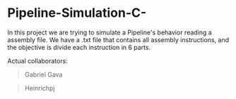 # Pipeline-Simulation-C-
In this project we are trying to simulate a Pipeline's behavior reading a assembly file. We have a .txt file that contains all assembly instructions, and the objective is divide each instruction in 6 parts. 

Actual collaborators:
> Gabriel Gava

> Heinrichpj
